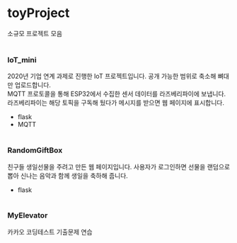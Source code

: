 # toyProject
소규모 프로젝트 모음<br><br>

### IoT_mini
2020년 기업 연계 과제로 진행한 IoT 프로젝트입니다. 공개 가능한 범위로 축소해 뼈대만 업로드합니다.<br>
MQTT 프로토콜을 통해 ESP32에서 수집한 센서 데이터를 라즈베리파이에 보냅니다. <br>라즈베리파이는 해당 토픽을 구독해 뒀다가 메시지를 받으면 웹 페이지에 표시합니다.
+ flask
+ MQTT
<br><br>


### RandomGiftBox
친구들 생일선물을 주려고 만든 웹 페이지입니다. 사용자가 로그인하면 선물을 랜덤으로 뽑아 신나는 음악과 함께 생일을 축하해 줍니다.
+ flask
<br><br>


### MyElevator
카카오 코딩테스트 기출문제 연습
<br><br>
